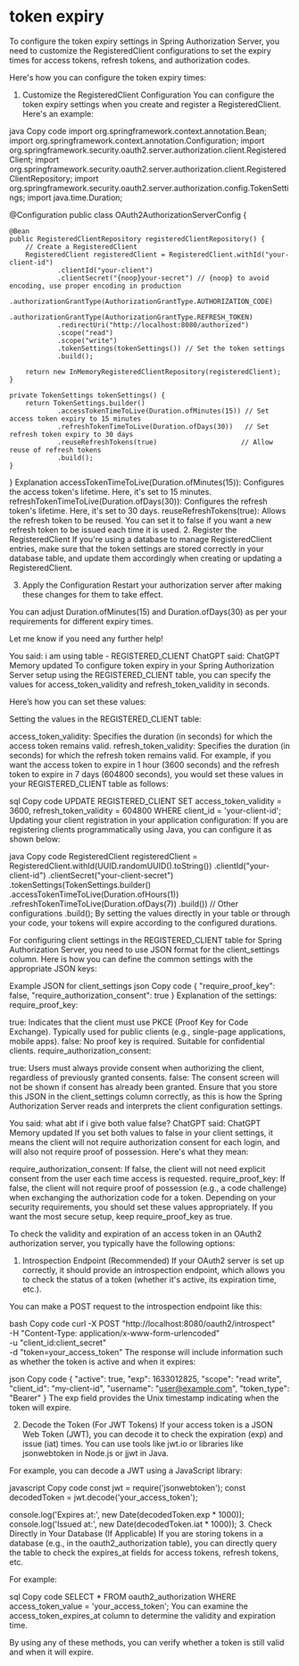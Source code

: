 #  token expiry 
To configure the token expiry settings in Spring Authorization Server, you need to customize the RegisteredClient configurations to set the expiry times for access tokens, refresh tokens, and authorization codes.

Here's how you can configure the token expiry times:

1. Customize the RegisteredClient Configuration
You can configure the token expiry settings when you create and register a RegisteredClient. Here's an example:

java
Copy code
import org.springframework.context.annotation.Bean;
import org.springframework.context.annotation.Configuration;
import org.springframework.security.oauth2.server.authorization.client.RegisteredClient;
import org.springframework.security.oauth2.server.authorization.client.RegisteredClientRepository;
import org.springframework.security.oauth2.server.authorization.config.TokenSettings;
import java.time.Duration;

@Configuration
public class OAuth2AuthorizationServerConfig {

    @Bean
    public RegisteredClientRepository registeredClientRepository() {
        // Create a RegisteredClient
        RegisteredClient registeredClient = RegisteredClient.withId("your-client-id")
                .clientId("your-client")
                .clientSecret("{noop}your-secret") // {noop} to avoid encoding, use proper encoding in production
                .authorizationGrantType(AuthorizationGrantType.AUTHORIZATION_CODE)
                .authorizationGrantType(AuthorizationGrantType.REFRESH_TOKEN)
                .redirectUri("http://localhost:8080/authorized")
                .scope("read")
                .scope("write")
                .tokenSettings(tokenSettings()) // Set the token settings
                .build();

        return new InMemoryRegisteredClientRepository(registeredClient);
    }

    private TokenSettings tokenSettings() {
        return TokenSettings.builder()
                .accessTokenTimeToLive(Duration.ofMinutes(15)) // Set access token expiry to 15 minutes
                .refreshTokenTimeToLive(Duration.ofDays(30))   // Set refresh token expiry to 30 days
                .reuseRefreshTokens(true)                     // Allow reuse of refresh tokens
                .build();
    }
}
Explanation
accessTokenTimeToLive(Duration.ofMinutes(15)): Configures the access token's lifetime. Here, it's set to 15 minutes.
refreshTokenTimeToLive(Duration.ofDays(30)): Configures the refresh token's lifetime. Here, it's set to 30 days.
reuseRefreshTokens(true): Allows the refresh token to be reused. You can set it to false if you want a new refresh token to be issued each time it is used.
2. Register the RegisteredClient
If you're using a database to manage RegisteredClient entries, make sure that the token settings are stored correctly in your database table, and update them accordingly when creating or updating a RegisteredClient.

3. Apply the Configuration
Restart your authorization server after making these changes for them to take effect.

You can adjust Duration.ofMinutes(15) and Duration.ofDays(30) as per your requirements for different expiry times.

Let me know if you need any further help!






You said:
i am using table - REGISTERED_CLIENT
ChatGPT said:
ChatGPT
Memory updated
To configure token expiry in your Spring Authorization Server setup using the REGISTERED_CLIENT table, you can specify the values for access_token_validity and refresh_token_validity in seconds.

Here’s how you can set these values:

Setting the values in the REGISTERED_CLIENT table:

access_token_validity: Specifies the duration (in seconds) for which the access token remains valid.
refresh_token_validity: Specifies the duration (in seconds) for which the refresh token remains valid.
For example, if you want the access token to expire in 1 hour (3600 seconds) and the refresh token to expire in 7 days (604800 seconds), you would set these values in your REGISTERED_CLIENT table as follows:

sql
Copy code
UPDATE REGISTERED_CLIENT 
SET access_token_validity = 3600, 
    refresh_token_validity = 604800 
WHERE client_id = 'your-client-id';
Updating your client registration in your application configuration: If you are registering clients programmatically using Java, you can configure it as shown below:

java
Copy code
RegisteredClient registeredClient = RegisteredClient.withId(UUID.randomUUID().toString())
    .clientId("your-client-id")
    .clientSecret("your-client-secret")
    .tokenSettings(TokenSettings.builder()
        .accessTokenTimeToLive(Duration.ofHours(1))
        .refreshTokenTimeToLive(Duration.ofDays(7))
        .build())
    // Other configurations
    .build();
By setting the values directly in your table or through your code, your tokens will expire according to the configured durations.


For configuring client settings in the REGISTERED_CLIENT table for Spring Authorization Server, you need to use JSON format for the client_settings column. Here is how you can define the common settings with the appropriate JSON keys:

Example JSON for client_settings
json
Copy code
{
    "require_proof_key": false,
    "require_authorization_consent": true
}
Explanation of the settings:
require_proof_key:

true: Indicates that the client must use PKCE (Proof Key for Code Exchange). Typically used for public clients (e.g., single-page applications, mobile apps).
false: No proof key is required. Suitable for confidential clients.
require_authorization_consent:

true: Users must always provide consent when authorizing the client, regardless of previously granted consents.
false: The consent screen will not be shown if consent has already been granted.
Ensure that you store this JSON in the client_settings column correctly, as this is how the Spring Authorization Server reads and interprets the client configuration settings.






You said:
what abt if i give both value false?
ChatGPT said:
ChatGPT
Memory updated
If you set both values to false in your client settings, it means the client will not require authorization consent for each login, and will also not require proof of possession. Here's what they mean:

require_authorization_consent: If false, the client will not need explicit consent from the user each time access is requested.
require_proof_key: If false, the client will not require proof of possession (e.g., a code challenge) when exchanging the authorization code for a token.
Depending on your security requirements, you should set these values appropriately. If you want the most secure setup, keep require_proof_key as true.


To check the validity and expiration of an access token in an OAuth2 authorization server, you typically have the following options:

1. Introspection Endpoint (Recommended)
If your OAuth2 server is set up correctly, it should provide an introspection endpoint, which allows you to check the status of a token (whether it's active, its expiration time, etc.).

You can make a POST request to the introspection endpoint like this:

bash
Copy code
curl -X POST "http://localhost:8080/oauth2/introspect" \
  -H "Content-Type: application/x-www-form-urlencoded" \
  -u "client_id:client_secret" \
  -d "token=your_access_token"
The response will include information such as whether the token is active and when it expires:

json
Copy code
{
  "active": true,
  "exp": 1633012825,
  "scope": "read write",
  "client_id": "my-client-id",
  "username": "user@example.com",
  "token_type": "Bearer"
}
The exp field provides the Unix timestamp indicating when the token will expire.

2. Decode the Token (For JWT Tokens)
If your access token is a JSON Web Token (JWT), you can decode it to check the expiration (exp) and issue (iat) times. You can use tools like jwt.io or libraries like jsonwebtoken in Node.js or jjwt in Java.

For example, you can decode a JWT using a JavaScript library:

javascript
Copy code
const jwt = require('jsonwebtoken');
const decodedToken = jwt.decode('your_access_token');

console.log('Expires at:', new Date(decodedToken.exp * 1000));
console.log('Issued at:', new Date(decodedToken.iat * 1000));
3. Check Directly in Your Database (If Applicable)
If you are storing tokens in a database (e.g., in the oauth2_authorization table), you can directly query the table to check the expires_at fields for access tokens, refresh tokens, etc.

For example:

sql
Copy code
SELECT * FROM oauth2_authorization WHERE access_token_value = 'your_access_token';
You can examine the access_token_expires_at column to determine the validity and expiration time.

By using any of these methods, you can verify whether a token is still valid and when it will expire.
